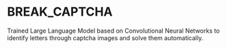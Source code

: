 # BREAK_CAPTCHA
Trained Large Language Model based on Convolutional Neural Networks to identify letters through captcha images and solve them automatically.
